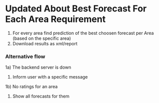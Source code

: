 # Updated About Best Forecast For Each Area Requirement

1. For every area find prediction of the best choosen forecast per Area (based on the specific area)
2. Download results as xml/report

### Alternative flow

1a) The backend server is down
   1. Inform user with a specific message

1b) No ratings for an area
   1. Show all forecasts for them
   


